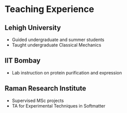 # Teaching Experience

## Lehigh University
- Guided undergraduate and summer students
- Taught undergraduate Classical Mechanics

## IIT Bombay
- Lab instruction on protein purification and expression

## Raman Research Institute
- Supervised MSc projects
- TA for Experimental Techniques in Softmatter
